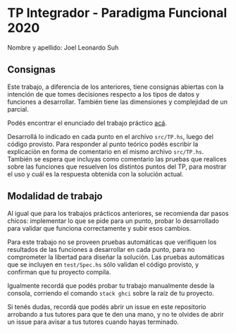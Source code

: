 # TP Integrador - Paradigma Funcional 2020

Nombre y apellido: Joel Leonardo Suh

## Consignas

Este trabajo, a diferencia de los anteriores, tiene consignas abiertas con la intención de que tomes decisiones respecto a los tipos de datos y funciones a desarrollar. También tiene las dimensiones y complejidad de un parcial.

Podés encontrar el enunciado del trabajo práctico [acá](https://docs.google.com/document/d/1a0yI7ER2-cxlc7UcAv8_Tp5SO1n6TptEB-2-PG6WH3g/edit).

Desarrollá lo indicado en cada punto en el archivo `src/TP.hs`, luego del código provisto. Para responder al punto teórico podés escribir la explicación en forma de comentario en el mismo archivo `src/TP.hs`. También se espera que incluyas como comentario las pruebas que realices sobre las funciones que resuelven los distintos puntos del TP, para mostrar el uso y cuál es la respuesta obtenida con la solución actual.

## Modalidad de trabajo

Al igual que para los trabajos prácticos anteriores, se recomienda dar pasos chicos: implementar lo que se pide para un punto, probar lo desarrollado para validar que funciona correctamente y subir esos cambios.

Para este trabajo no se proveen pruebas automáticas que verifiquen los resultados de las funciones a desarrollar en cada punto, para no comprometer la libertad para diseñar la solución. Las pruebas automáticas que se incluyen en `test/Spec.hs` sólo validan el código provisto, y confirman que tu proyecto compila.

Igualmente recordá que podés probar tu trabajo manualmente desde la consola, corriendo el comando `stack ghci` sobre la raíz de tu proyecto.

Si tenés dudas, recordá que podés abrir un issue en este repositorio arrobando a tus tutores para que te den una mano, y no te olvides de abrir un issue para avisar a tus tutores cuando hayas terminado.

